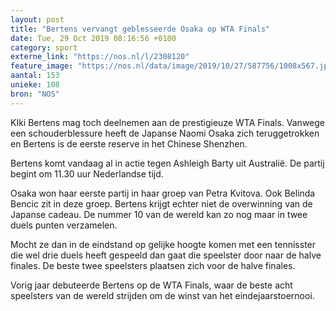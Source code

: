 ```yaml
---
layout: post
title: "Bertens vervangt geblesseerde Osaka op WTA Finals"
date: Tue, 29 Oct 2019 08:16:56 +0100
category: sport
externe_link: "https://nos.nl/l/2308120"
feature_image: "https://nos.nl/data/image/2019/10/27/587756/1008x567.jpg"
aantal: 153
unieke: 108
bron: "NOS"
---
```


<p>KIki Bertens mag toch deelnemen aan de prestigieuze WTA Finals. Vanwege een schouderblessure heeft de Japanse Naomi Osaka zich teruggetrokken en Bertens is de eerste reserve in het Chinese Shenzhen.</p>
<p>Bertens komt vandaag al in actie tegen Ashleigh Barty uit Australië. De partij begint om 11.30 uur Nederlandse tijd.</p>
<p>Osaka won haar eerste partij in haar groep van Petra Kvitova. Ook Belinda Bencic zit in deze groep. Bertens krijgt echter niet de overwinning van de Japanse cadeau. De nummer 10 van de wereld kan zo nog maar in twee duels punten verzamelen.</p>
<p>Mocht ze dan in de eindstand op gelijke hoogte komen met een tennisster die wel drie duels heeft gespeeld dan gaat die speelster door naar de halve finales. De beste twee speelsters plaatsen zich voor de halve finales.</p>
<p>Vorig jaar debuteerde Bertens op de WTA Finals, waar de beste acht speelsters van de wereld strijden om de winst van het eindejaarstoernooi.</p>

